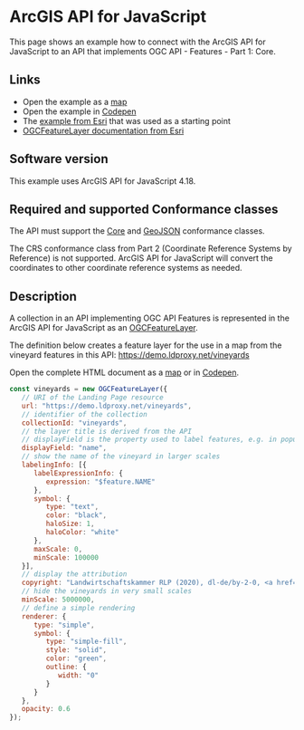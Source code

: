 # ArcGIS API for JavaScript

This page shows an example how to connect with the ArcGIS API for JavaScript to an API that implements OGC API - Features - Part 1: Core.

## Links

- Open the example as a [map](https://portele.de/arcgis-js-vineyards.html)
- Open the example in [Codepen](https://codepen.io/cportele/pen/ZEBVpby)
- The [example from Esri](https://developers.arcgis.com/javascript/latest/sample-code/layers-ogcfeaturelayer/) that was used as a starting point
- [OGCFeatureLayer documentation from Esri](https://developers.arcgis.com/javascript/latest/api-reference/esri-layers-OGCFeatureLayer.html)

## Software version

This example uses ArcGIS API for JavaScript 4.18.

## Required and supported Conformance classes

The API must support the [Core](http://www.opengis.net/spec/ogcapi-features-1/1.0/conf/core) and [GeoJSON](http://www.opengis.net/spec/ogcapi-features-1/1.0/conf/geojson) conformance classes.

The CRS conformance class from Part 2 (Coordinate Reference Systems by Reference) is not supported. ArcGIS API for JavaScript will convert the coordinates to other coordinate reference systems as needed.

## Description

A collection in an API implementing OGC API Features is represented in the ArcGIS API for JavaScript as an [OGCFeatureLayer](https://developers.arcgis.com/javascript/latest/api-reference/esri-layers-OGCFeatureLayer.html).

The definition below creates a feature layer for the use in a map from the vineyard features in this API: https://demo.ldproxy.net/vineyards

Open the complete HTML document as a [map](http://htmlpreview.github.io/?https://github.com/cportele/ogcapi-features-1/blob/master/clients/html/arcgis-js-vineyards.html) or in [Codepen](https://codepen.io/cportele/pen/ZEBVpby).

```javascript
const vineyards = new OGCFeatureLayer({
   // URI of the Landing Page resource
   url: "https://demo.ldproxy.net/vineyards", 
   // identifier of the collection
   collectionId: "vineyards", 
   // the layer title is derived from the API
   // displayField is the property used to label features, e.g. in popups
   displayField: "name",
   // show the name of the vineyard in larger scales
   labelingInfo: [{
      labelExpressionInfo: {
         expression: "$feature.NAME"
      },
      symbol: {
         type: "text",
         color: "black",
         haloSize: 1,
         haloColor: "white"
      },
      maxScale: 0,
      minScale: 100000
   }],
   // display the attribution
   copyright: "Landwirtschaftskammer RLP (2020), dl-de/by-2-0, <a href='http://weinlagen.lwk-rlp.de/'' target='_blank'>weinlagen.lwk-rlp.de</a>, <a href='http://weinlagen.lwk-rlp.de/portal/nutzungsbedingungen/gewaehrleistung-haftung.html' target='_blank'>Regelungen zu Gewährleistung und Haftung</a>",
   // hide the vineyards in very small scales
   minScale: 5000000,
   // define a simple rendering
   renderer: {
      type: "simple",
      symbol: {
         type: "simple-fill",
         style: "solid",
         color: "green",
         outline: {
            width: "0"
         }
      }
   },
   opacity: 0.6
});
```
